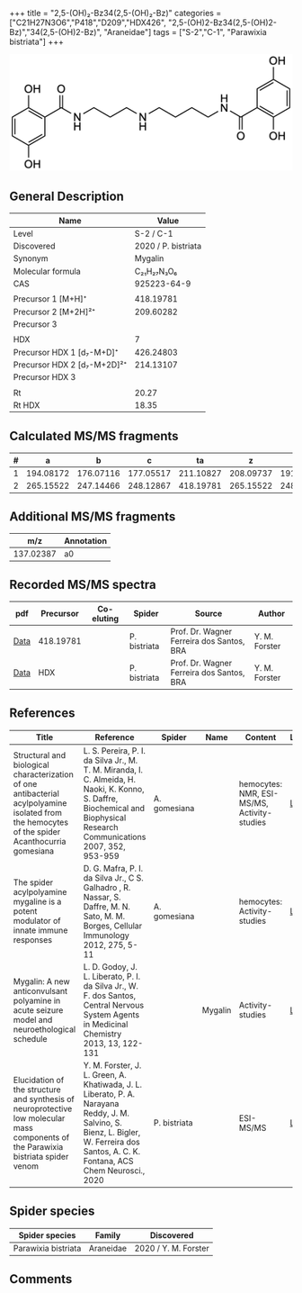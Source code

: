 +++
title = "2,5-(OH)₂-Bz34(2,5-(OH)₂-Bz)"
categories = ["C21H27N3O6","P418","D209","HDX426",
"2,5-(OH)2-Bz34(2,5-(OH)2-Bz)","34(2,5-(OH)2-Bz)",
"Araneidae"]
tags = ["S-2","C-1",
"Parawixia bistriata"]
+++

![](/img/2-5-OH2-Bz34(2-5-OH2-Bz).png)

## General Description

| Name                        | Value               |
|-----------------------------|---------------------|
| Level                       | S-2 / C-1                  |
| Discovered                  | 2020 / P. bistriata |
| Synonym                     | Mygalin             |
| Molecular formula           | C₂₁H₂₇N₃O₆          |
| CAS                         | 925223-64-9         |
|                             |                     |
| Precursor 1 [M+H]⁺          | 418.19781           |
| Precursor 2 [M+2H]²⁺        | 209.60282           |
| Precursor 3                 |                     |
|                             |                     |
| HDX                         | 7                   |
| Precursor HDX 1 [d₇-M+D]⁺   | 426.24803           |
| Precursor HDX 2 [d₇-M+2D]²⁺ | 214.13107           |
| Precursor HDX 3             |                     |
|                             |                     |
| Rt                          | 20.27                    |
| Rt HDX                      | 18.35                    |

## Calculated MS/MS fragments

| # | a         | b         | c         | ta        | z         | y         | tz        |
|---|-----------|-----------|-----------|-----------|-----------|-----------|-----------|
| 1 | 194.08172 | 176.07116 | 177.05517 | 211.10827 | 208.09737 | 191.07082 | 225.12392 |
| 2 | 265.15522 | 247.14466 | 248.12867 | 418.19781 | 265.15522 | 248.12867 | 282.18177 |

## Additional MS/MS fragments

| m/z       | Annotation |
|-----------|------------|
| 137.02387 | a0         |

## Recorded MS/MS spectra

| pdf | Precursor | Co-eluting | Spider | Source | Author |
|-----|-----------|------------|--------|--------|--------|
| [Data](/pdf/P-bistriata/418_2-5-OH2-Bz34(2-5-OH2-Bz)_Pb.pdf) | 418.19781 |           | P. bistriata | Prof. Dr. Wagner Ferreira dos Santos, BRA | Y. M. Forster |
| [Data](/pdf/P-bistriata/418_2-5-OH2-Bz34(2-5-OH2-Bz)_Pb_HDX.pdf) | HDX |           | P. bistriata | Prof. Dr. Wagner Ferreira dos Santos, BRA | Y. M. Forster |

## References

| Title                                                                                                                                           | Reference                                                                                                                                                                 | Spider       | Name    | Content                                     | Link                                                                                   |
|-------------------------------------------------------------------------------------------------------------------------------------------------|---------------------------------------------------------------------------------------------------------------------------------------------------------------------------|--------------|---------|---------------------------------------------|----------------------------------------------------------------------------------------|
| Structural and biological characterization of one antibacterial acylpolyamine isolated from the hemocytes of the spider Acanthocurria gomesiana | L. S. Pereira, P. I. da Silva Jr., M. T. M. Miranda, I. C. Almeida, H. Naoki, K. Konno, S. Daffre, Biochemical and Biophysical Research Communications 2007, 352, 953-959 | A. gomesiana |         | hemocytes: NMR, ESI-MS/MS, Activity-studies | [Link](https://www.sciencedirect.com/science/article/pii/S0006291X06026179)            |
| The spider acylpolyamine mygaline is a potent modulator of innate immune responses                                                              | D. G. Mafra, P. I. da Silva Jr., C S. Galhadro , R. Nassar, S. Daffre, M. N. Sato, M. M. Borges, Cellular Immunology 2012, 275, 5-11                                      | A. gomesiana |         | hemocytes: Activity-studies                 | [Link](https://www.sciencedirect.com/science/article/pii/S0008874912000627?via%3Dihub) |
| Mygalin: A new anticonvulsant polyamine in acute seizure model and neuroethological schedule                                                    | L. D. Godoy, J. L. Liberato, P. I. da Silva Jr., W. F. dos Santos, Central Nervous System Agents in Medicinal Chemistry 2013, 13, 122-131                                 |              | Mygalin | Activity-studies                            | [Link](http://www.eurekaselect.com/112880/article)                                     |
| Elucidation of the structure and synthesis of neuroprotective low molecular mass components of the Parawixia bistriata spider venom      | Y. M. Forster, J. L. Green, A. Khatiwada, J. L. Liberato, P. A. Narayana Reddy, J. M. Salvino, S. Bienz, L. Bigler, W. Ferreira dos Santos, A. C. K. Fontana, ACS Chem Neurosci., 2020          | P. bistriata       |      | ESI-MS/MS        | [Link](https://pubs.acs.org/doi/10.1021/acschemneuro.0c00007)     |

## Spider species

| Spider species      | Family    | Discovered           |
|---------------------|-----------|----------------------|
| Parawixia bistriata | Araneidae | 2020 / Y. M. Forster |

## Comments
